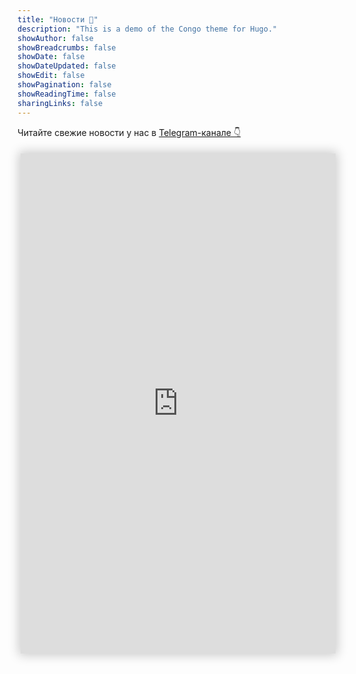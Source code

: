 ```yaml
---
title: "Новости 📰"
description: "This is a demo of the Congo theme for Hugo."
showAuthor: false
showBreadcrumbs: false
showDate: false
showDateUpdated: false
showEdit: false
showPagination: false
showReadingTime: false
sharingLinks: false
---
```


Читайте свежие новости у нас в [Telegram-канале 👇](https://t.me/cartomsu)

<iframe id="preview" src="https://xn--r1a.website/s/cartomsu"></iframe>
<style>
    #preview {
        border:0px;
        height:800px;
        width:100%;
        margin:5px;
        box-shadow: 0 0 16px 3px rgba(0,0,0,.2);
    }
    @media (min-width: 1024px) {
        #preview {
            width: 800px;
        }
    }

</style>